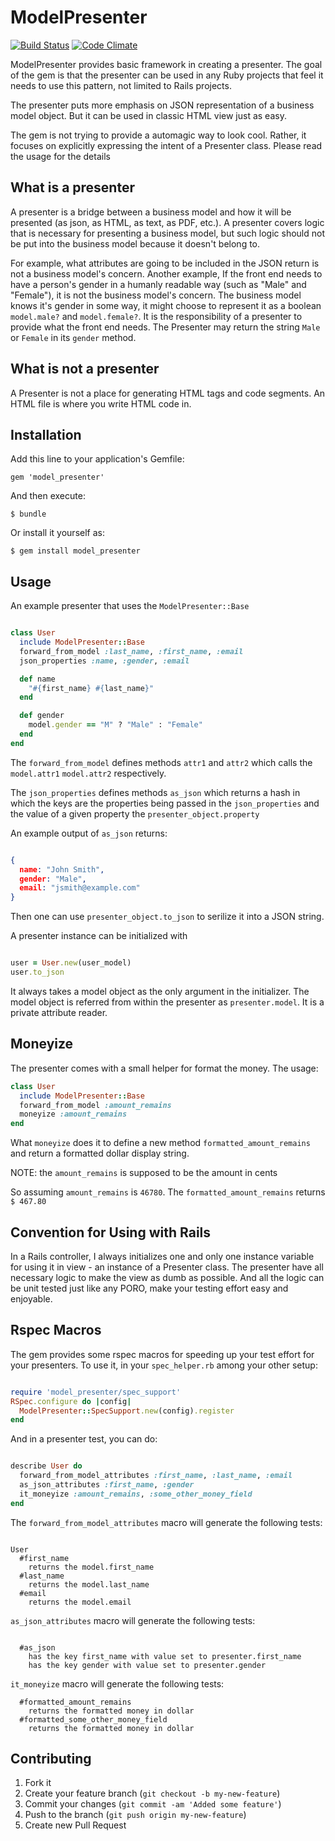 # ModelPresenter

[![Build Status](https://secure.travis-ci.org/ywen/model_presenter.png)](http://travis-ci.org/ywen/model_presenter)
[![Code Climate](https://codeclimate.com/badge.png)](https://codeclimate.com/github/ywen/model_presenter)

ModelPresenter provides basic framework in creating a presenter. The goal of the gem is that the presenter can be used in any Ruby projects that feel it needs to use this pattern, not limited to Rails projects.

The presenter puts more emphasis on JSON representation of a business model object. But it can be used in classic HTML view just as easy.

The gem is not trying to provide a automagic way to look cool. Rather, it focuses on explicitly expressing the intent of a Presenter class. Please read the usage for the details

## What is a presenter

A presenter is a bridge between a business model and how it will be presented (as json, as HTML, as text, as PDF, etc.). A presenter covers logic that is necessary for presenting a business model, but such logic should not be put into the business model because it doesn't belong to.

For example, what attributes are going to be included in the JSON return is not a business model's concern. Another example, If the front end needs to have a person's gender in a humanly readable way (such as "Male" and "Female"), it is not the business model's concern. The business model knows it's gender in some way, it might choose to represent it as a boolean ```model.male?``` and ```model.female?```. It is the responsibility of a presenter to provide what the front end needs. The Presenter may return the string ```Male``` or ```Female``` in its ```gender``` method.

## What is not a presenter

A Presenter is not a place for generating HTML tags and code segments. An HTML file is where you write HTML code in.

## Installation

Add this line to your application's Gemfile:

    gem 'model_presenter'

And then execute:

    $ bundle

Or install it yourself as:

    $ gem install model_presenter

## Usage

An example presenter that uses the ```ModelPresenter::Base```

```ruby

class User
  include ModelPresenter::Base
  forward_from_model :last_name, :first_name, :email
  json_properties :name, :gender, :email

  def name
    "#{first_name} #{last_name}"
  end

  def gender
    model.gender == "M" ? "Male" : "Female"
  end
end
```

The ```forward_from_model``` defines methods ```attr1``` and ```attr2``` which calls the ```model.attr1``` ```model.attr2``` respectively.

The ```json_properties``` defines methods ```as_json```  which returns a hash in which the keys are the properties being passed in the ```json_properties``` and the value of a given property the ```presenter_object.property```

An example output of ```as_json``` returns:

```json

{
  name: "John Smith",
  gender: "Male",
  email: "jsmith@example.com"
}
```

Then one can use ```presenter_object.to_json``` to serilize it into a JSON string.

A presenter instance can be initialized with 

```ruby

user = User.new(user_model)
user.to_json
```

It always takes a model object as the only argument in the initializer. The model object is referred from within the presenter as ```presenter.model```. It is a private attribute reader.

## Moneyize

The presenter comes with a small helper for format the money. The usage:

```ruby
class User
  include ModelPresenter::Base
  forward_from_model :amount_remains
  moneyize :amount_remains
end
```

What ```moneyize``` does it to define a new method ```formatted_amount_remains``` and return a formatted dollar display string.

NOTE: the ```amount_remains``` is supposed to be the amount in cents

So assuming ```amount_remains``` is ```46780```. The ```formatted_amount_remains``` returns ```$ 467.80```

## Convention for Using with Rails

In a Rails controller, I always initializes one and only one instance variable for using it in view - an instance of a Presenter class. The presenter have all necessary logic to make the view as dumb as possible. And all the logic can be unit tested just like any PORO, make your testing effort easy and enjoyable.

## Rspec Macros

The gem provides some rspec macros for speeding up your test effort for your presenters. To use it, in your ```spec_helper.rb``` among your other setup:

```ruby

require 'model_presenter/spec_support'
RSpec.configure do |config|
  ModelPresenter::SpecSupport.new(config).register
end
```

And in a presenter test, you can do:

```ruby

describe User do
  forward_from_model_attributes :first_name, :last_name, :email
  as_json_attributes :first_name, :gender
  it_moneyize :amount_remains, :some_other_money_field
end
```

The ```forward_from_model_attributes``` macro will generate the following tests:

```rspec

User
  #first_name
    returns the model.first_name
  #last_name
    returns the model.last_name
  #email
    returns the model.email
```

```as_json_attributes``` macro will generate the following tests:

```rspec

  #as_json
    has the key first_name with value set to presenter.first_name
    has the key gender with value set to presenter.gender
```

```it_moneyize``` macro will generate the following tests:

```rspec
  #formatted_amount_remains
    returns the formatted money in dollar
  #formatted_some_other_money_field
    returns the formatted money in dollar
```

## Contributing

1. Fork it
2. Create your feature branch (`git checkout -b my-new-feature`)
3. Commit your changes (`git commit -am 'Added some feature'`)
4. Push to the branch (`git push origin my-new-feature`)
5. Create new Pull Request

